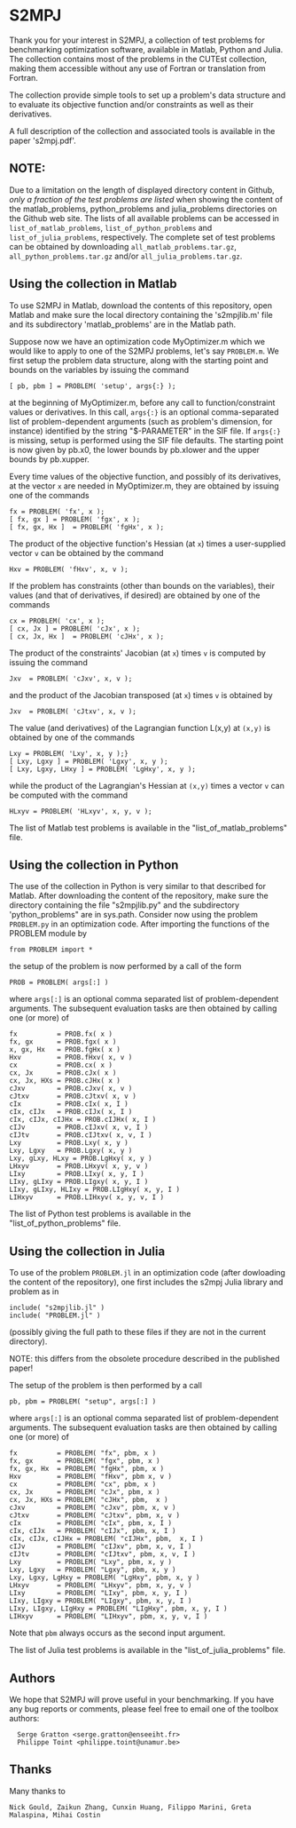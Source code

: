 # S2MPJ

Thank you for your interest in S2MPJ, a collection of test problems for benchmarking
optimization software, available in Matlab, Python and Julia. The collection contains
most of the problems in the CUTEst collection, making them accessible without any use
of Fortran or translation from Fortran.

The collection provide simple tools to set up a problem's data structure and to evaluate
its objective function and/or constraints as well as their derivatives.

A full description of the collection and associated tools is available in the paper
's2mpj.pdf'.

## NOTE:

Due to a limitation on the length of displayed directory content in Github, *only a
fraction of the test problems are listed* when showing the content of the matlab_problems,
python_problems and julia_problems directories on the Github web site. The lists of all
available problems can be accessed in `list_of_matlab_problems`, `list_of_python_problems` and
`list_of_julia_problems`, respectively.  The complete set of test problems can be obtained
by downloading `all_matlab_problems.tar.gz`, `all_python_problems.tar.gz` and/or
`all_julia_problems.tar.gz`.

## Using the collection in Matlab

To use S2MPJ in Matlab, download the contents of this repository,
open Matlab and make sure the local directory containing the 's2mpjlib.m' file  and its
subdirectory 'matlab_problems' are in the Matlab path.

Suppose now  we have an optimization code MyOptimizer.m which we would like to apply to
one of the S2MPJ problems, let's say `PROBLEM.m`.  We
first setup the problem data structure, along with the
starting point and bounds on the variables by issuing the command
``` 
[ pb, pbm ] = PROBLEM( 'setup', args{:} );
```      
at the beginning of MyOptimizer.m, before any call to function/constraint
values or derivatives.  In this call, `args{:}` is an optional comma-separated
list of  problem-dependent arguments (such as problem's dimension, for
instance) identified by the string "$-PARAMETER" in the SIF file. If `args{:}`
is missing, setup is performed using the SIF file defaults. The starting point
is now given by pb.x0, the lower bounds by pb.xlower and the upper bounds by pb.xupper.
   
Every time values of the objective function, and possibly of its derivatives,
at the vector `x` are needed in MyOptimizer.m, they are obtained by
issuing one of the commands
```  
fx = PROBLEM( 'fx', x );
[ fx, gx ] = PROBLEM( 'fgx', x );
[ fx, gx, Hx ]  = PROBLEM( 'fgHx', x );
```      
The product of the objective function's Hessian (at `x`) times a
user-supplied vector `v` can be obtained by the command
```  
Hxv = PROBLEM( 'fHxv', x, v );
```      
If the problem has constraints (other than bounds on the variables),
their values (and that of derivatives, if desired) are obtained by
one of the commands
```
cx = PROBLEM( 'cx', x );
[ cx, Jx ] = PROBLEM( 'cJx', x );
[ cx, Jx, Hx ]  = PROBLEM( 'cJHx', x );
```      
The product of the constraints' Jacobian (at `x`) times `v` is computed
by issuing the  command
```
Jxv  = PROBLEM( 'cJxv', x, v );
```      
and the product of the Jacobian transposed (at `x`) times `v` is obtained by
```   
Jxv  = PROBLEM( 'cJtxv', x, v );
```
The value (and derivatives) of the Lagrangian function L(x,y) at `(x,y)`
is obtained by one of the commands
```   
Lxy = PROBLEM( 'Lxy', x, y );}
[ Lxy, Lgxy ] = PROBLEM( 'Lgxy', x, y );
[ Lxy, Lgxy, LHxy ] = PROBLEM( 'LgHxy', x, y );
```      
while the product of the Lagrangian's Hessian at `(x,y)` times a vector `v`
can be computed with the command
```   
HLxyv = PROBLEM( 'HLxyv', x, y, v );
```
The list of Matlab test problems is available in the "list_of_matlab_problems" file.

## Using the collection in Python

The use of the collection in Python is very similar to that described for Matlab.
After downloading the content of the repository, make sure the directory containing
the file "s2mpjlib.py" and the subdirectory 'python_problems" are in sys.path.
Consider now using the problem `PROBLEM.py` in an optimization code.
After importing the functions of the PROBLEM module by
```
from PROBLEM import *
```
the setup of the problem is now performed by a call of the form
```
PROB = PROBLEM( args[:] )
```
where `args[:]` is an optional comma separated list of problem-dependent
arguments. The subsequent evaluation tasks are then obtained by
calling one (or more) of
```
fx          = PROB.fx( x )
fx, gx      = PROB.fgx( x )
x, gx, Hx   = PROB.fgHx( x )
Hxv         = PROB.fHxv( x, v )
cx          = PROB.cx( x )
cx, Jx      = PROB.cJx( x )
cx, Jx, HXs = PROB.cJHx( x )
cJxv        = PROB.cJxv( x, v )
cJtxv       = PROB.cJtxv( x, v )
cIx         = PROB.cIx( x, I )
cIx, cIJx   = PROB.cIJx( x, I )
cIx, cIJx, cIJHx = PROB.cIJHx( x, I )
cIJv        = PROB.cIJxv( x, v, I )
cIJtv       = PROB.cIJtxv( x, v, I )
Lxy         = PROB.Lxy( x, y )
Lxy, Lgxy   = PROB.Lgxy( x, y )
Lxy, gLxy, HLxy = PROB.LgHxy( x, y )
LHxyv       = PROB.LHxyv( x, y, v )
LIxy        = PROB.LIxy( x, y, I )
LIxy, gLIxy = PROB.LIgxy( x, y, I )
LIxy, gLIxy, HLIxy = PROB.LIgHxy( x, y, I )
LIHxyv      = PROB.LIHxyv( x, y, v, I )
```
The list of Python test problems is available in the "list_of_python_problems" file.

## Using the collection in Julia

To use of the problem `PROBLEM.jl` in an optimization code (after dowloading the
content of the repository), one first includes the
s2mpj Julia library and problem as in
```
include( "s2mpjlib.jl" )
include( "PROBLEM.jl" )
```
(possibly giving the full path to these files if they are not in the current directory).

NOTE: this differs from the obsolete procedure described in the published paper!

The setup of the problem is then performed by a call 
```
pb, pbm = PROBLEM( "setup", args[:] )
```
where `args[:]` is an optional comma separated list of
problem-dependent arguments. The subsequent evaluation tasks are
then obtained by calling one (or more) of 
```
fx          = PROBLEM( "fx", pbm, x )
fx, gx      = PROBLEM( "fgx", pbm, x )
fx, gx, Hx  = PROBLEM( "fgHx", pbm, x )
Hxv         = PROBLEM( "fHxv", pbm x, v )
cx          = PROBLEM( "cx", pbm, x )
cx, Jx      = PROBLEM( "cJx", pbm, x )
cx, Jx, HXs = PROBLEM( "cJHx", pbm,  x )
cJxv        = PROBLEM( "cJxv", pbm, x, v )
cJtxv       = PROBLEM( "cJtxv", pbm, x, v )
cIx         = PROBLEM( "cIx", pbm, x, I )
cIx, cIJx   = PROBLEM( "cIJx", pbm, x, I )
cIx, cIJx, cIJHx = PROBLEM( "cIJHx", pbm,  x, I )
cIJv        = PROBLEM( "cIJxv", pbm, x, v, I )
cIJtv       = PROBLEM( "cIJtxv", pbm, x, v, I )
Lxy         = PROBLEM( "Lxy", pbm, x, y )
Lxy, Lgxy   = PROBLEM( "Lgxy", pbm, x, y )
Lxy, Lgxy, LgHxy = PROBLEM( "LgHxy", pbm, x, y )
LHxyv       = PROBLEM( "LHxyv", pbm, x, y, v )
LIxy        = PROBLEM( "LIxy", pbm, x, y, I )
LIxy, LIgxy = PROBLEM( "LIgxy", pbm, x, y, I )
LIxy, LIgxy, LIgHxy = PROBLEM( "LIgHxy", pbm, x, y, I )
LIHxyv      = PROBLEM( "LIHxyv", pbm, x, y, v, I )
```
Note that `pbm` always occurs as the second input argument. 

The list of Julia test problems is available in the "list_of_julia_problems" file.

## Authors

We hope that S2MPJ will prove useful in your benchmarking.  If you have
any bug reports or comments, please feel free to email one of the
toolbox authors:
```
  Serge Gratton <serge.gratton@enseeiht.fr>
  Philippe Toint <philippe.toint@unamur.be>
```

## Thanks

Many thanks to
```
Nick Gould, Zaikun Zhang, Cunxin Huang, Filippo Marini, Greta Malaspina, Mihai Costin
```

